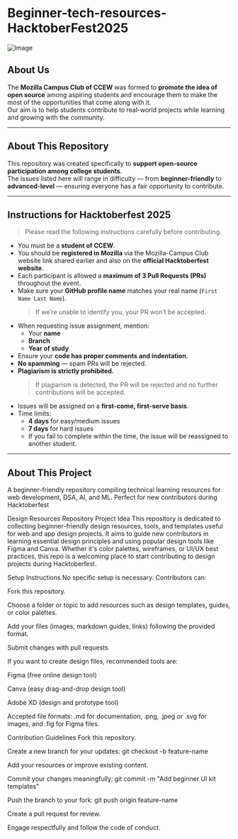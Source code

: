 # Beginner-tech-resources-HacktoberFest2025
![Image](https://github.com/user-attachments/assets/3c277aa6-6fb1-4636-b14a-a05bbbe9a0d9)
## About Us
The **Mozilla Campus Club of CCEW** was formed to **promote the idea of open source** among aspiring students and encourage them to make the most of the opportunities that come along with it.  
Our aim is to help students contribute to real-world projects while learning and growing with the community.

---

## About This Repository
This repository was created specifically to **support open-source participation among college students**.  
The issues listed here will range in difficulty — from **beginner-friendly** to **advanced-level** — ensuring everyone has a fair opportunity to contribute.

---

## Instructions for Hacktoberfest 2025

> Please read the following instructions carefully before contributing.

- You must be a **student of CCEW**.  
- You should be **registered in Mozilla** via the Mozilla-Campus Club website link shared earlier and also on the **official Hacktoberfest website**.  
- Each participant is allowed a **maximum of 3 Pull Requests (PRs)** throughout the event.  
- Make sure your **GitHub profile name** matches your real name (`First Name Last Name`).  
  > If we’re unable to identify you, your PR won’t be accepted.  
- When requesting issue assignment, mention:
  - Your **name**
  - **Branch**
  - **Year of study**
- Ensure your **code has proper comments and indentation**.  
- **No spamming** — spam PRs will be rejected.  
- **Plagiarism is strictly prohibited.**
  > If plagiarism is detected, the PR will be rejected and no further contributions will be accepted.  
- Issues will be assigned on a **first-come, first-serve basis**.  
- Time limits:
  - **4 days** for easy/medium issues  
  - **7 days** for hard issues  
  - If you fail to complete within the time, the issue will be reassigned to another student.

---
## About This Project
A beginner-friendly repository compiling technical learning resources for web development, DSA, AI, and ML. Perfect for new contributors during Hacktoberfest

Design Resources Repository
Project Idea
This repository is dedicated to collecting beginner-friendly design resources, tools, and templates useful for web and app design projects. It aims to guide new contributors in learning essential design principles and using popular design tools like Figma and Canva. Whether it's color palettes, wireframes, or UI/UX best practices, this repo is a welcoming place to start contributing to design projects during Hacktoberfest.

Setup Instructions
No specific setup is necessary. Contributors can:

Fork this repository.

Choose a folder or topic to add resources such as design templates, guides, or color palettes.

Add your files (images, markdown guides, links) following the provided format.

Submit changes with pull requests.

If you want to create design files, recommended tools are:

Figma (free online design tool)

Canva (easy drag-and-drop design tool)

Adobe XD (design and prototype tool)

Accepted file formats: .md for documentation, .png, .jpeg or .svg for images, and .fig for Figma files.

Contribution Guidelines
Fork this repository.

Create a new branch for your updates:
git checkout -b feature-name

Add your resources or improve existing content.

Commit your changes meaningfully:
git commit -m "Add beginner UI kit templates"

Push the branch to your fork:
git push origin feature-name

Create a pull request for review.

Engage respectfully and follow the code of conduct.
